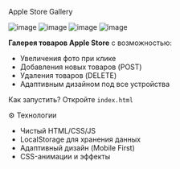 Apple Store Gallery

![image](https://github.com/user-attachments/assets/e6a4bab2-ff3c-40ed-90f4-ac48572d711f) 
![image](https://github.com/user-attachments/assets/85eb51a6-6a5e-401c-9635-896066d7a3fa)
![image](https://github.com/user-attachments/assets/c89d6fd0-fe1d-4ef9-9fd4-515481256a1c)
![image](https://github.com/user-attachments/assets/001cff79-31f2-42d4-ba05-f7e4b687d171)



**Галерея товаров Apple Store** с возможностью:
- Увеличения фото при клике
- Добавления новых товаров (POST)
- Удаления товаров (DELETE)
- Адаптивным дизайном под все устройства

Как запустить?
Откройте `index.html`

⚙️ Технологии
- Чистый HTML/CSS/JS
- LocalStorage для хранения данных
- Адаптивный дизайн (Mobile First)
- CSS-анимации и эффекты
